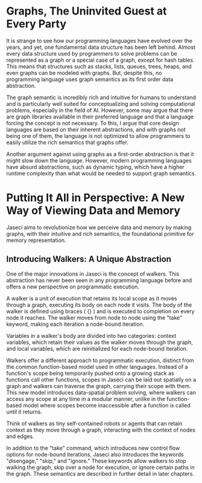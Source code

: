 # Graphs, The Uninvited Guest at Every Party

It is strange to see how our programming languages have evolved over the years, and yet, one fundamental data structure has been left behind. Almost every data structure used by programmers to solve problems can be represented as a graph or a special case of a graph, except for hash tables. This means that structures such as stacks, lists, queues, trees, heaps, and even graphs can be modeled with graphs. But, despite this, no programming language uses graph semantics as its first order data abstraction.

The graph semantic is incredibly rich and intuitive for humans to understand and is particularly well suited for conceptualizing and solving computational problems, especially in the field of AI. However, some may argue that there are graph libraries available in their preferred language and that a language forcing the concept is not necessary. To this, I argue that core design languages are based on their inherent abstractions, and with graphs not being one of them, the language is not optimized to allow programmers to easily utilize the rich semantics that graphs offer.

Another argument against using graphs as a first-order abstraction is that it might slow down the language. However, modern programming languages have absurd abstractions, such as dynamic typing, which have a higher runtime complexity than what would be needed to support graph semantics.

# Putting It All in Perspective: A New Way of Viewing Data and Memory

Jaseci aims to revolutionize how we perceive data and memory by making graphs, with their intuitive and rich semantics, the foundational primitive for memory representation.

## Introducing Walkers: A Unique Abstraction

One of the major innovations in Jaseci is the concept of walkers. This abstraction has never been seen in any programming language before and offers a new perspective on programmatic execution.

A walker is a unit of execution that retains its local scope as it moves through a graph, executing its body on each node it visits. The body of the walker is defined using braces ( {} ) and is executed to completion on every node it reaches. The walker moves from node to node using the "take" keyword, making each iteration a node-bound iteration.

Variables in a walker's body are divided into two categories: context variables, which retain their values as the walker moves through the graph, and local variables, which are reinitialized for each node-bound iteration.

Walkers offer a different approach to programmatic execution, distinct from the common function-based model used in other languages. Instead of a function's scope being temporarily pushed onto a growing stack as functions call other functions, scopes in Jaseci can be laid out spatially on a graph and walkers can traverse the graph, carrying their scope with them. This new model introduces data-spatial problem solving, where walkers can access any scope at any time in a modular manner, unlike in the function-based model where scopes become inaccessible after a function is called until it returns.

Think of walkers as tiny self-contained robots or agents that can retain context as they move through a graph, interacting with the context of nodes and edges.

In addition to the "take" command, which introduces new control flow options for node-bound iterations, Jaseci also introduces the keywords "disengage," "skip," and "ignore." These keywords allow walkers to stop walking the graph, skip over a node for execution, or ignore certain paths in the graph. These semantics are described in further detail in later chapters.
